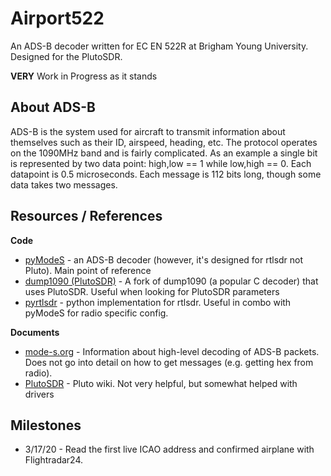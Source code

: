 # Airport522
An ADS-B decoder written for EC EN 522R at Brigham Young University.
Designed for the PlutoSDR.

**VERY** Work in Progress as it stands

## About ADS-B
ADS-B is the system used for aircraft to transmit information about themselves such as their ID, airspeed, heading, etc.
The protocol operates on the 1090MHz band and is fairly complicated.
As an example a single bit is represented by two data point: high,low == 1 while low,high == 0.
Each datapoint is 0.5 microseconds.
Each message is 112 bits long, though some data takes two messages.

## Resources / References
**Code**
* [pyModeS](https://github.com/junzis/pyModeS) - an ADS-B decoder (however, it's designed for rtlsdr not Pluto). Main
point of reference
* [dump1090 (PlutoSDR)](https://github.com/PlutoSDR/dump1090) - A fork of dump1090 (a popular C decoder) that uses
PlutoSDR. Useful when looking for PlutoSDR parameters
* [pyrtlsdr](https://github.com/roger-/pyrtlsdr) - python implementation for rtlsdr. Useful in combo with pyModeS for 
radio specific config.

**Documents**
* [mode-s.org](https://mode-s.org/decode/) - Information about high-level decoding of ADS-B packets. Does not go into
detail on how to get messages (e.g. getting hex from radio).
* [PlutoSDR](https://wiki.analog.com/university/tools/pluto/users) - Pluto wiki. Not very helpful, but somewhat helped
with drivers


## Milestones
* 3/17/20 - Read the first live ICAO address and confirmed airplane with Flightradar24. 
